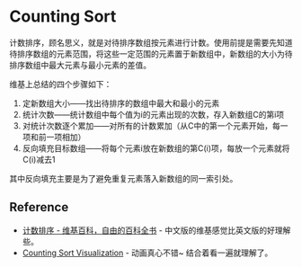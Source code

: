 # Counting Sort

计数排序，顾名思义，就是对待排序数组按元素进行计数。使用前提是需要先知道待排序数组的元素范围，将这些一定范围的元素置于新数组中，新数组的大小为待排序数组中最大元素与最小元素的差值。

维基上总结的四个步骤如下：

1. 定新数组大小——找出待排序的数组中最大和最小的元素
2. 统计次数——统计数组中每个值为i的元素出现的次数，存入新数组C的第i项
3. 对统计次数逐个累加——对所有的计数累加（从C中的第一个元素开始，每一项和前一项相加）
4. 反向填充目标数组——将每个元素i放在新数组的第C\(i\)项，每放一个元素就将C\(i\)减去1

其中反向填充主要是为了避免重复元素落入新数组的同一索引处。

## Reference

* [计数排序 - 维基百科，自由的百科全书](http://zh.wikipedia.org/wiki/计数排序) - 中文版的维基感觉比英文版的好理解些。
* [Counting Sort Visualization](https://www.cs.usfca.edu/~galles/visualization/CountingSort.html) - 动画真心不错~ 结合着看一遍就理解了。

